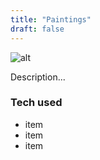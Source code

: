 ```yaml
---
title: "Paintings"
draft: false
---
```


![alt](//images.unsplash.com/photo-1640301454715-9f8825f215e4?ixlib=rb-1.2.1&ixid=MnwxMjA3fDB8MHxwaG90by1wYWdlfHx8fGVufDB8fHx8&auto=format&fit=crop&w=1887&q=80)

Description...

### Tech used

* item
* item
* item
